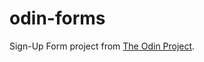 # odin-forms
Sign-Up Form project from [The Odin Project](https://www.theodinproject.com/lessons/node-path-intermediate-html-and-css-sign-up-form).
